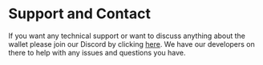 # Support and Contact

If you want any technical support or want to discuss anything about the wallet please join our Discord by clicking [here](https://discord.com/invite/YEUQVvQrzy). We have our developers on there to help with any issues and questions you have.
